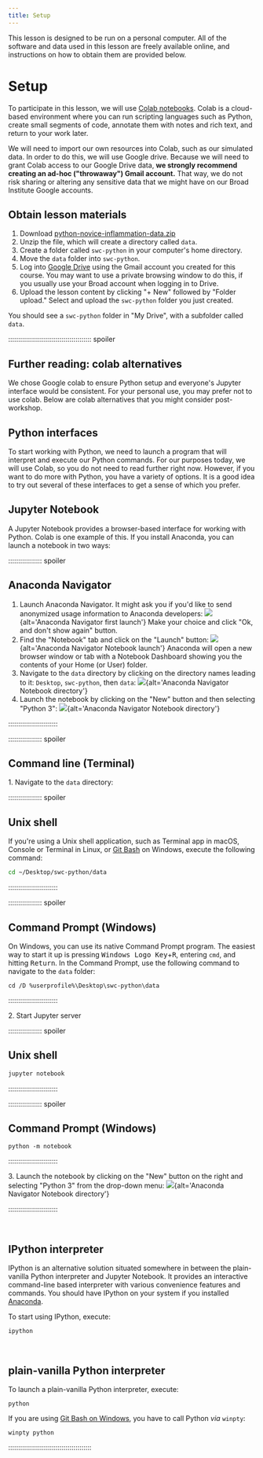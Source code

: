 ```yaml
---
title: Setup
---
```


This lesson is designed to be run on a personal computer.
All of the software and data used in this lesson are freely available online,
and instructions on how to obtain them are provided below.

# <a name=#setup>Setup</a>

To participate in this lesson, we will use [Colab notebooks](https://colab.research.google.com/). Colab is a cloud-based environment where you can run scripting languages such as Python, create small segments of code, annotate them with notes and rich text, and return to your work later.

We will need to import our own resources into Colab, such as our simulated data. In order to do this, we will use Google drive. Because we will need to grant Colab access to our Google Drive data, **we strongly recommend creating an ad-hoc ("throwaway") Gmail account.** That way, we do not risk sharing or altering any sensitive data that we might have on our Broad Institute Google accounts.


## Obtain lesson materials

1. Download [python-novice-inflammation-data.zip][zipfile1]
1. Unzip the file, which will create a directory called `data`.
1. Create a folder called `swc-python` in your computer's home directory.
1. Move the `data` folder into `swc-python`.
1. Log into [Google Drive](https://drive.google.com/drive/my-drive) using the Gmail account you created for this course. You may want to use a private browsing window to do this, if you usually use your Broad account when logging in to Drive.
1. Upload the lesson content by clicking "+ New" followed by "Folder upload." Select and upload the `swc-python` folder you just created.

You should see a `swc-python` folder in "My Drive", with a subfolder called `data`.


:::::::::::::::::::::::::::::::::::::::::: spoiler

## Further reading: colab alternatives

We chose Google colab to ensure Python setup and everyone's Jupyter interface would be consistent. For your personal use, you may prefer not to use colab. Below are colab alternatives that you might consider post-workshop.

## Python interfaces

To start working with Python, we need to launch a program that will interpret and execute our
Python commands. For our purposes today, we will use Colab, so you do not need to read further right now. However, if you want to do more with Python, you have a variety of options. It is a good idea to try out several of these interfaces to get a sense of which you prefer.

## Jupyter Notebook

A Jupyter Notebook provides a browser-based interface for working with Python. Colab is one example of this.
If you install Anaconda, you can launch a notebook in two ways:

::::::::::::::::: spoiler

## Anaconda Navigator

1. Launch Anaconda Navigator.
  It might ask you if you'd like to send anonymized usage information to Anaconda developers:
  ![](fig/anaconda-navigator-first-launch.png){alt='Anaconda Navigator first launch'}
  Make your choice and click "Ok, and don't show again" button.
2. Find the "Notebook" tab and click on the "Launch" button:
  ![](fig/anaconda-navigator-notebook-launch.png){alt='Anaconda Navigator Notebook launch'}
  Anaconda will open a new browser window or tab with a Notebook Dashboard showing you the
  contents of your Home (or User) folder.
3. Navigate to the `data` directory by clicking on the directory names leading to it:
  `Desktop`, `swc-python`, then `data`:
  ![](fig/jupyter-notebook-data-directory.png){alt='Anaconda Navigator Notebook directory'}
4. Launch the notebook by clicking on the "New" button and then selecting "Python 3":
  ![](fig/jupyter-notebook-launch-notebook.png){alt='Anaconda Navigator Notebook directory'}

:::::::::::::::::::::::::

::::::::::::::::: spoiler

## Command line (Terminal)

1\. Navigate to the `data` directory:

::::::::::::::::: spoiler

## Unix shell

If you're using a Unix shell application, such as Terminal app in macOS, Console or Terminal
in Linux, or [Git Bash][gitbash] on Windows, execute the following command:

```bash
cd ~/Desktop/swc-python/data
```

:::::::::::::::::::::::::

::::::::::::::::: spoiler

## Command Prompt (Windows)

On Windows, you can use its native Command Prompt program.  The easiest way to start it up is
pressing <kbd>Windows Logo Key</kbd>\+<kbd>R</kbd>, entering `cmd`, and hitting
<kbd>Return</kbd>. In the Command Prompt, use the following command to navigate to
the `data` folder:

```source
cd /D %userprofile%\Desktop\swc-python\data
```

:::::::::::::::::::::::::

2\. Start Jupyter server

::::::::::::::::: spoiler

## Unix shell

```bash
jupyter notebook
```

:::::::::::::::::::::::::

::::::::::::::::: spoiler

## Command Prompt (Windows)

```source
python -m notebook
```

:::::::::::::::::::::::::

3\. Launch the notebook by clicking on the "New" button on the right and selecting "Python 3"
from the drop-down menu:
![](fig/jupyter-notebook-launch-notebook2.png){alt='Anaconda Navigator Notebook directory'}

:::::::::::::::::::::::::

  <!-- vertical spacer -->

## IPython interpreter

IPython is an alternative solution situated somewhere in between the plain-vanilla Python
interpreter and Jupyter Notebook. It provides an interactive command-line based interpreter with
various convenience features and commands.  You should have IPython on your system if you installed
[Anaconda][anaconda-instructions].

To start using IPython, execute:

```source
ipython
```

  <!-- vertical spacer -->

## plain-vanilla Python interpreter

To launch a plain-vanilla Python interpreter, execute:

```source
python
```

If you are using [Git Bash on Windows][gitbash], you have to call Python *via* `winpty`:

```source
winpty python
```

::::::::::::::::::::::::::::::::::::::::::

[anaconda-instructions]: https://carpentries.github.io/workshop-template/install_instructions/#python
[zipfile1]: data/python-novice-inflammation-data.zip
[zipfile2]: ../episodes/files/code/python-novice-inflammation-code.zip
[gitbash]: https://gitforwindows.org
